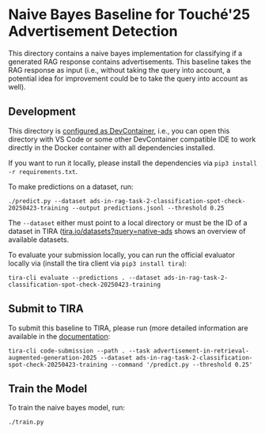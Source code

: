 # Naive Bayes Baseline for Touché'25 Advertisement Detection

This directory contains a naive bayes implementation for classifying if a generated RAG response contains advertisements. This baseline takes the RAG response as input (i.e., without taking the query into account, a potential idea for improvement could be to take the query into account as well).

## Development

This directory is [configured as DevContainer](https://code.visualstudio.com/docs/devcontainers/containers), i.e., you can open this directory with VS Code or some other DevContainer compatible IDE to work directly in the Docker container with all dependencies installed.

If you want to run it locally, please install the dependencies via `pip3 install -r requirements.txt`.

To make predictions on a dataset, run:

```
./predict.py --dataset ads-in-rag-task-2-classification-spot-check-20250423-training --output predictions.jsonl --threshold 0.25
```

The `--dataset` either must point to a local directory or must be the ID of a dataset in TIRA ([tira.io/datasets?query=native-ads](https://archive.tira.io/datasets?query=native-ads) shows an overview of available datasets.

To evaluate your submission locally, you can run the official evaluator locally via (install the tira client via `pip3 install tira`):

```
tira-cli evaluate --predictions . --dataset ads-in-rag-task-2-classification-spot-check-20250423-training
```

## Submit to TIRA

To submit this baseline to TIRA, please run (more detailed information are available in the [documentation](https://docs.tira.io/participants/participate.html#submitting-your-submission):

```
tira-cli code-submission --path . --task advertisement-in-retrieval-augmented-generation-2025 --dataset ads-in-rag-task-2-classification-spot-check-20250423-training --command '/predict.py --threshold 0.25'
```

## Train the Model

To train the naive bayes model, run:

```
./train.py
```
